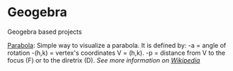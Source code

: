 # Geogebra
Geogebra based projects

[Parabola](https://www.geogebra.org/m/gcednsbp): Simple way to visualize a parabola. It is defined by:
  -a = angle of rotation
  -(h,k) = vertex's coordinates V = (h,k).
  -p = distance from V to the focus (F) or to the diretrix (D).
  *See more information on [Wikipedia](https://en.wikipedia.org/wiki/Parabola)*
